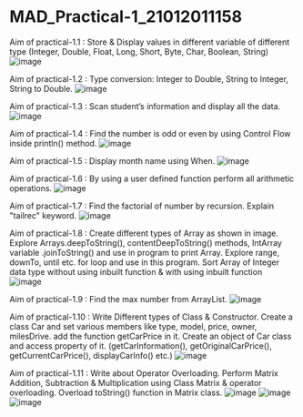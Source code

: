 # MAD_Practical-1_21012011158
Aim of practical-1.1 : Store & Display values in different variable of different type (Integer, Double, Float, Long, Short, Byte, Char, Boolean, String)
![image](https://github.com/vikaslohar21/MAD_Practical-1_21012011158/assets/98016883/ab43fa8c-e94b-43a6-b05e-87762b2bb79f)


Aim of practical-1.2 : Type conversion:
Integer to Double, String to Integer, String to Double.
![image](https://github.com/vikaslohar21/MAD_Practical-1_21012011158/assets/98016883/854bb42e-da8e-416b-a495-058d97c23d98)


Aim of practical-1.3 : Scan student’s information and display all the data.
![image](https://github.com/vikaslohar21/MAD_Practical-1_21012011158/assets/98016883/a175f961-427a-40c8-8e3a-99fd9388d2da)


Aim of practical-1.4 : Find the number is odd or even by using Control Flow inside println() method.
![image](https://github.com/vikaslohar21/MAD_Practical-1_21012011158/assets/98016883/986aedfc-c966-4d88-88fc-8878fd707095)


Aim of practical-1.5 : Display month name using When.
![image](https://github.com/vikaslohar21/MAD_Practical-1_21012011158/assets/98016883/f7e273e6-609b-4673-be44-49d2d0656758)


Aim of practical-1.6 : By using a user defined function perform all arithmetic operations.
![image](https://github.com/vikaslohar21/MAD_Practical-1_21012011158/assets/98016883/9a9ea2a9-36bd-403a-8839-fee91068b3d0)

Aim of practical-1.7 : Find the factorial of number by recursion. Explain "tailrec" keyword.
![image](https://github.com/vikaslohar21/MAD_Practical-1_21012011158/assets/98016883/724462be-f95b-46d7-8922-5e4b81dcd080)


Aim of practical-1.8 : Create different types of Array as shown in image. Explore Arrays.deepToString(), contentDeepToString() methods, IntArray variable .joinToString()  and use in program to print Array. Explore range, downTo, until etc. for loop and use in this program. Sort Array of Integer data type without using inbuilt function & with using inbuilt function
![image](https://github.com/vikaslohar21/MAD_Practical-1_21012011158/assets/98016883/9d549cec-e47d-44e4-b189-9a7173a3c3d0)


Aim of practical-1.9 : Find the max number from ArrayList.
![image](https://github.com/vikaslohar21/MAD_Practical-1_21012011158/assets/98016883/04d9648f-e044-47f3-82c3-6659e32fc84b)

Aim of practical-1.10 : Write Different types of Class & Constructor. Create a class Car and set various members like type, model, price, owner, milesDrive. add the function getCarPrice in it. Create an object of Car class and access property of it. (getCarInformation(), getOriginalCarPrice(), getCurrentCarPrice(), displayCarInfo() etc.)
![image](https://github.com/vikaslohar21/MAD_Practical-1_21012011158/assets/98016883/6109bd53-5995-4ce8-bf47-33de813bbec3)


Aim of practical-1.11 : Write about Operator Overloading. Perform Matrix Addition, Subtraction & Multiplication using Class Matrix & operator overloading. Overload toString() function in Matrix class.
![image](https://github.com/vikaslohar21/MAD_Practical-1_21012011158/assets/98016883/f21bdd8a-21ed-45ce-8409-622f9951d9e5)
![image](https://github.com/vikaslohar21/MAD_Practical-1_21012011158/assets/98016883/d62f1f98-b529-4f38-9816-d684d2217fbe)
![image](https://github.com/vikaslohar21/MAD_Practical-1_21012011158/assets/98016883/73d20046-3102-4227-8924-20e3f3914aa1)














